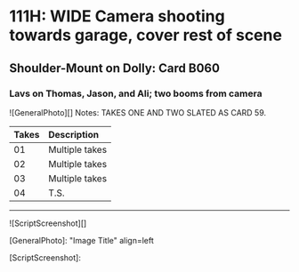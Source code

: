 # 111H: WIDE Camera shooting towards garage, cover rest of scene

## Shoulder-Mount on Dolly: Card B060

### Lavs on Thomas, Jason, and Ali; two booms from camera

![GeneralPhoto][]
Notes: TAKES ONE AND TWO SLATED AS CARD 59.

| Takes | Description |
|:---|:----|
| 01 | Multiple takes |
| 02 | Multiple takes |
| 03 | Multiple takes |
| 04 | T.S. |

----

![ScriptScreenshot][]


[GeneralPhoto]:  "Image Title" align=left

[ScriptScreenshot]: 